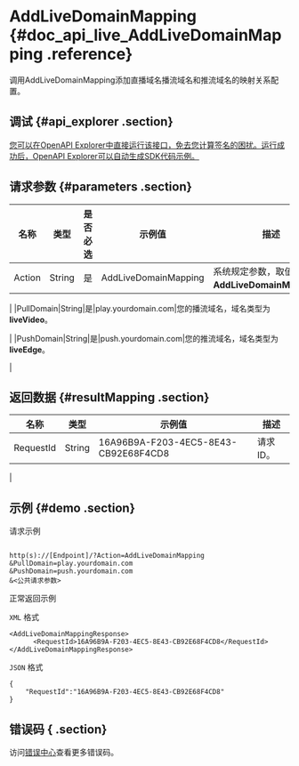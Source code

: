 # AddLiveDomainMapping {#doc_api_live_AddLiveDomainMapping .reference}

调用AddLiveDomainMapping添加直播域名播流域名和推流域名的映射关系配置。

## 调试 {#api_explorer .section}

[您可以在OpenAPI Explorer中直接运行该接口，免去您计算签名的困扰。运行成功后，OpenAPI Explorer可以自动生成SDK代码示例。](https://api.aliyun.com/#product=live&api=AddLiveDomainMapping&type=RPC&version=2016-11-01)

## 请求参数 {#parameters .section}

|名称|类型|是否必选|示例值|描述|
|--|--|----|---|--|
|Action|String|是|AddLiveDomainMapping|系统规定参数，取值：**AddLiveDomainMapping**。

 |
|PullDomain|String|是|play.yourdomain.com|您的播流域名，域名类型为**liveVideo**。

 |
|PushDomain|String|是|push.yourdomain.com|您的推流域名，域名类型为**liveEdge**。

 |

## 返回数据 {#resultMapping .section}

|名称|类型|示例值|描述|
|--|--|---|--|
|RequestId|String|16A96B9A-F203-4EC5-8E43-CB92E68F4CD8|请求ID。

 |

## 示例 {#demo .section}

请求示例

``` {#request_demo}

http(s)://[Endpoint]/?Action=AddLiveDomainMapping
&PullDomain=play.yourdomain.com
&PushDomain=push.yourdomain.com
&<公共请求参数>

```

正常返回示例

`XML` 格式

``` {#xml_return_success_demo}
<AddLiveDomainMappingResponse>
	  <RequestId>16A96B9A-F203-4EC5-8E43-CB92E68F4CD8</RequestId>
</AddLiveDomainMappingResponse>
```

`JSON` 格式

``` {#json_return_success_demo}
{
	"RequestId":"16A96B9A-F203-4EC5-8E43-CB92E68F4CD8"
}
```

## 错误码 { .section}

访问[错误中心](https://error-center.aliyun.com/status/product/live)查看更多错误码。

